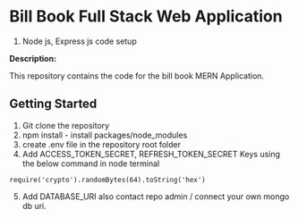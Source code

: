 # Bill Book Full Stack Web Application

1. Node js, Express js code setup

**Description:**

This repository contains the code for the bill book MERN Application.

## Getting Started

1. Git clone the repository
2. npm install - install packages/node_modules
3. create .env file in the repository root folder
4. Add ACCESS_TOKEN_SECRET, REFRESH_TOKEN_SECRET Keys using the below command in node terminal

``
require('crypto').randomBytes(64).toString('hex')
``

5. Add DATABASE_URI also contact repo admin / connect your own mongo db uri.
